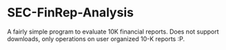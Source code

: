 # SEC-FinRep-Analysis
 A fairly simple program to evaluate 10K financial reports. Does not support downloads, only operations on user organized 10-K reports :P.
